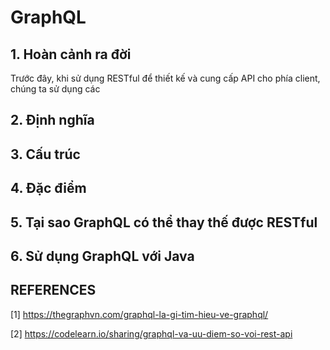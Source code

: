 # GraphQL

## 1. Hoàn cảnh ra đời

Trước đây, khi sử dụng RESTful để thiết kế và cung cấp API cho phía client, chúng ta sử dụng các 

## 2. Định nghĩa

## 3. Cấu trúc

## 4. Đặc điểm

## 5. Tại sao GraphQL có thể thay thế được RESTful

## 6. Sử dụng GraphQL với Java


## REFERENCES

[1] https://thegraphvn.com/graphql-la-gi-tim-hieu-ve-graphql/

[2] https://codelearn.io/sharing/graphql-va-uu-diem-so-voi-rest-api